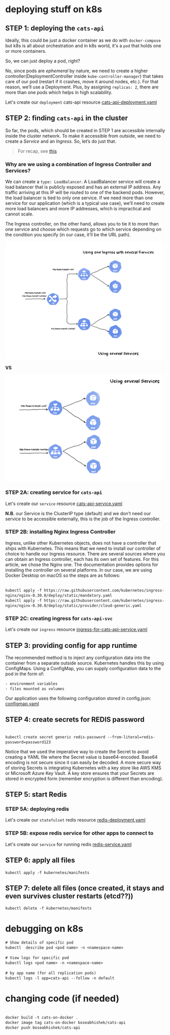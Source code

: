 # deploying stuff on k8s

## STEP 1: deploying the `cats-api`

Ideally, this could be just a docker container as we do with `docker-compose` but k8s is all about orchestration and in k8s world, it's a `pod` that holds one or more containers.

So, we can just deploy a pod, right?

No, since pods are _ephemeral_ by nature, we need to create a higher controller(DeploymentController inside `kube-controller-manager`) that takes care of our pod (restart if it crashes, move it around nodes, etc.). For that reason, we’ll use a Deployment. Plus, by assigning `replicas: 2`, there are more than one pods which helps in high scalability.

Let's create our `deployment` cats-api resource [cats-api-deployment.yaml](mainfests/cats-api-deployment.yaml)

## STEP 2: finding `cats-api` in the cluster

So far, the pods, which should be created in STEP 1 are accessible internally inside the cluster network.
To make it accessible from outside, we need to create a _Service_ and an _Ingress_. So, let’s do just that.

> For recap, see [this](https://gist.github.com/boseabhishek/e509ee06b8f92f529be8524e078e33d0#concepts)

### Why are we using a combination of Ingress Controller and Services?

We can create a `type: LoadBalancer`. A LoadBalancer service will create a load balancer that is publicly exposed and has an external IP address. Any traffic arriving at this IP will be routed to one of the backend pods. However, the load balancer is tied to only one service. If we need more than one service for our application (which is a typical use case), we’ll need to create more load balancers and more IP addresses, which is impractical and cannot scale.

The Ingress controller, on the other hand, allows you to tie it to more than one service and choose which requests go to which service depending on the condition you specify (in our case, it’ll be the URL path).

![ingress-to-services](ingress-to-services.png "Ingress to Services mapped")

**VS**

![service-to-services](service-to-services.png "Service to Services mapped")

### STEP 2A: creating service for `cats-api`

Let's create our `service` resource [cats-api-service.yaml](mainfests/cats-api-service.yaml)

**N.B.** our Service is the ClusterIP type (default) and we don’t need our service to be accessible externally, this is the job of the Ingress controller.

### STEP 2B: installing Nginx Ingress Controller

Ingress, unlike other Kubernetes objects, does not have a controller that ships with Kubernetes. This means that we need to install our controller of choice to handle our Ingress resource. There are several sources where you can obtain an Ingress controller, each has its own set of features. For this article, we chose the Nginx one. The documentation provides options for installing the controller on several platforms. In our case, we are using Docker Desktop on macOS so the steps are as follows:

```shell

kubectl apply -f https://raw.githubusercontent.com/kubernetes/ingress-nginx/nginx-0.30.0/deploy/static/mandatory.yaml
kubectl apply -f https://raw.githubusercontent.com/kubernetes/ingress-nginx/nginx-0.30.0/deploy/static/provider/cloud-generic.yaml

```

### STEP 2C: creating ingress for `cats-api-svc`

Let's create our `ingress` resource [ingress-for-cats-api-service.yaml](mainfests/ingress-for-cats-api-service.yaml)

## STEP 3: providing config for app runtime

The recommended method is to inject any configuration data into the container from a separate outside source. Kubernetes handles this by using ConfigMaps. Using a ConfigMap, you can supply configuration data to the pod in the form of:

    - environment variables
    - files mounted as volumes

Our application uses the following configuration stored in config.json: [configmap.yaml](mainfests/configmap.yaml)

## STEP 4: create secrets for REDIS password

```shell

kubectl create secret generic redis-password --from-literal=redis-password=password123

```
Notice that we used the imperative way to create the Secret to avoid creating a YAML file where the Secret value is base64-encoded. Base64 encoding is not secure since it can easily be decoded. A more secure way of storing Secrets is integrating Kubernetes with a key store like AWS KMS or Microsoft Azure Key Vault. A key store ensures that your Secrets are stored in encrypted form (remember encryption is different than encoding).

## STEP 5: start Redis

### STEP 5A: deploying redis

Let's create our `statefulset` redis resource [redis-deployment.yaml](mainfests/redis-deployment.yaml)

### STEP 5B: expose redis service for other apps to connect to

Let's create our `service` for running redis [redis-service.yaml](mainfests/redis-service.yaml)

## STEP 6: apply all files

```shell
kubectl apply -f kubernetes/manifests
```

## STEP 7: delete all files (once created, it stays and even survives cluster restarts (etcd??))

```shell
kubectl delete -f kubernetes/manifests
```

# debugging on k8s

```shell
# Show details of specific pod
kubectl  describe pod <pod name> -n <namespace-name>

# View logs for specific pod
kubectl logs <pod name> -n <namespace-name>

# by app name (for all replication pods)
kubectl logs -l app=cats-api --follow -n default

```

# changing code (if needed)
```shell

docker build -t cats-on-docker .
docker image tag cats-on-docker boseabhishek/cats-api
docker push boseabhishek/cats-api

```
